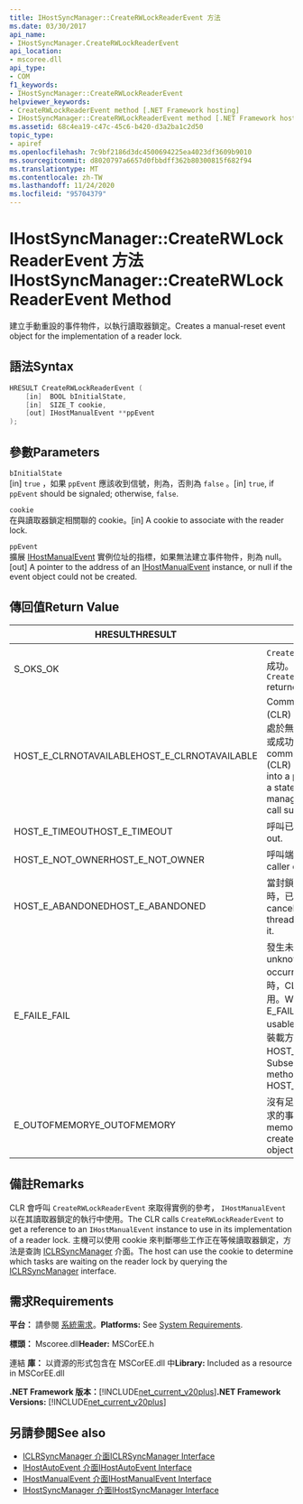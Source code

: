 ```yaml
---
title: IHostSyncManager::CreateRWLockReaderEvent 方法
ms.date: 03/30/2017
api_name:
- IHostSyncManager.CreateRWLockReaderEvent
api_location:
- mscoree.dll
api_type:
- COM
f1_keywords:
- IHostSyncManager::CreateRWLockReaderEvent
helpviewer_keywords:
- CreateRWLockReaderEvent method [.NET Framework hosting]
- IHostSyncManager::CreateRWLockReaderEvent method [.NET Framework hosting]
ms.assetid: 68c4ea19-c47c-45c6-b420-d3a2ba1c2d50
topic_type:
- apiref
ms.openlocfilehash: 7c9bf2186d3dc4500694225ea4023df3609b9010
ms.sourcegitcommit: d8020797a6657d0fbbdff362b80300815f682f94
ms.translationtype: MT
ms.contentlocale: zh-TW
ms.lasthandoff: 11/24/2020
ms.locfileid: "95704379"
---
```

# <a name="ihostsyncmanagercreaterwlockreaderevent-method"></a><span data-ttu-id="6c893-102">IHostSyncManager::CreateRWLockReaderEvent 方法</span><span class="sxs-lookup"><span data-stu-id="6c893-102">IHostSyncManager::CreateRWLockReaderEvent Method</span></span>

<span data-ttu-id="6c893-103">建立手動重設的事件物件，以執行讀取器鎖定。</span><span class="sxs-lookup"><span data-stu-id="6c893-103">Creates a manual-reset event object for the implementation of a reader lock.</span></span>  
  
## <a name="syntax"></a><span data-ttu-id="6c893-104">語法</span><span class="sxs-lookup"><span data-stu-id="6c893-104">Syntax</span></span>  
  
```cpp  
HRESULT CreateRWLockReaderEvent (  
    [in]  BOOL bInitialState,  
    [in]  SIZE_T cookie,  
    [out] IHostManualEvent **ppEvent  
);  
```  
  
## <a name="parameters"></a><span data-ttu-id="6c893-105">參數</span><span class="sxs-lookup"><span data-stu-id="6c893-105">Parameters</span></span>  

 `bInitialState`  
 <span data-ttu-id="6c893-106">[in] `true` ，如果 `ppEvent` 應該收到信號，則為，否則為 `false` 。</span><span class="sxs-lookup"><span data-stu-id="6c893-106">[in] `true`, if `ppEvent` should be signaled; otherwise, `false`.</span></span>  
  
 `cookie`  
 <span data-ttu-id="6c893-107">在與讀取器鎖定相關聯的 cookie。</span><span class="sxs-lookup"><span data-stu-id="6c893-107">[in] A cookie to associate with the reader lock.</span></span>  
  
 `ppEvent`  
 <span data-ttu-id="6c893-108">擴展 [IHostManualEvent](ihostmanualevent-interface.md) 實例位址的指標，如果無法建立事件物件，則為 null。</span><span class="sxs-lookup"><span data-stu-id="6c893-108">[out] A pointer to the address of an [IHostManualEvent](ihostmanualevent-interface.md) instance, or null if the event object could not be created.</span></span>  
  
## <a name="return-value"></a><span data-ttu-id="6c893-109">傳回值</span><span class="sxs-lookup"><span data-stu-id="6c893-109">Return Value</span></span>  
  
|<span data-ttu-id="6c893-110">HRESULT</span><span class="sxs-lookup"><span data-stu-id="6c893-110">HRESULT</span></span>|<span data-ttu-id="6c893-111">描述</span><span class="sxs-lookup"><span data-stu-id="6c893-111">Description</span></span>|  
|-------------|-----------------|  
|<span data-ttu-id="6c893-112">S_OK</span><span class="sxs-lookup"><span data-stu-id="6c893-112">S_OK</span></span>|<span data-ttu-id="6c893-113">`CreateRWLockReaderEvent` 傳回成功。</span><span class="sxs-lookup"><span data-stu-id="6c893-113">`CreateRWLockReaderEvent` returned successfully.</span></span>|  
|<span data-ttu-id="6c893-114">HOST_E_CLRNOTAVAILABLE</span><span class="sxs-lookup"><span data-stu-id="6c893-114">HOST_E_CLRNOTAVAILABLE</span></span>|<span data-ttu-id="6c893-115">Common language runtime (CLR) 尚未載入至進程，或 CLR 處於無法執行 managed 程式碼或成功處理呼叫的狀態。</span><span class="sxs-lookup"><span data-stu-id="6c893-115">The common language runtime (CLR) has not been loaded into a process, or the CLR is in a state in which it cannot run managed code or process the call successfully.</span></span>|  
|<span data-ttu-id="6c893-116">HOST_E_TIMEOUT</span><span class="sxs-lookup"><span data-stu-id="6c893-116">HOST_E_TIMEOUT</span></span>|<span data-ttu-id="6c893-117">呼叫已超時。</span><span class="sxs-lookup"><span data-stu-id="6c893-117">The call timed out.</span></span>|  
|<span data-ttu-id="6c893-118">HOST_E_NOT_OWNER</span><span class="sxs-lookup"><span data-stu-id="6c893-118">HOST_E_NOT_OWNER</span></span>|<span data-ttu-id="6c893-119">呼叫端沒有擁有鎖定。</span><span class="sxs-lookup"><span data-stu-id="6c893-119">The caller does not own the lock.</span></span>|  
|<span data-ttu-id="6c893-120">HOST_E_ABANDONED</span><span class="sxs-lookup"><span data-stu-id="6c893-120">HOST_E_ABANDONED</span></span>|<span data-ttu-id="6c893-121">當封鎖的執行緒或光纖正在等候時，已取消事件。</span><span class="sxs-lookup"><span data-stu-id="6c893-121">An event was canceled while a blocked thread or fiber was waiting on it.</span></span>|  
|<span data-ttu-id="6c893-122">E_FAIL</span><span class="sxs-lookup"><span data-stu-id="6c893-122">E_FAIL</span></span>|<span data-ttu-id="6c893-123">發生未知的嚴重失敗。</span><span class="sxs-lookup"><span data-stu-id="6c893-123">An unknown catastrophic failure occurred.</span></span> <span data-ttu-id="6c893-124">當方法傳回 E_FAIL 時，CLR 在進程內將無法再使用。</span><span class="sxs-lookup"><span data-stu-id="6c893-124">When a method returns E_FAIL, the CLR is no longer usable within the process.</span></span> <span data-ttu-id="6c893-125">對裝載方法的後續呼叫會傳回 HOST_E_CLRNOTAVAILABLE。</span><span class="sxs-lookup"><span data-stu-id="6c893-125">Subsequent calls to hosting methods return HOST_E_CLRNOTAVAILABLE.</span></span>|  
|<span data-ttu-id="6c893-126">E_OUTOFMEMORY</span><span class="sxs-lookup"><span data-stu-id="6c893-126">E_OUTOFMEMORY</span></span>|<span data-ttu-id="6c893-127">沒有足夠的記憶體可用來建立要求的事件物件。</span><span class="sxs-lookup"><span data-stu-id="6c893-127">Not enough memory was available to create the requested event object.</span></span>|  
  
## <a name="remarks"></a><span data-ttu-id="6c893-128">備註</span><span class="sxs-lookup"><span data-stu-id="6c893-128">Remarks</span></span>  

 <span data-ttu-id="6c893-129">CLR 會呼叫 `CreateRWLockReaderEvent` 來取得實例的參考， `IHostManualEvent` 以在其讀取器鎖定的執行中使用。</span><span class="sxs-lookup"><span data-stu-id="6c893-129">The CLR calls `CreateRWLockReaderEvent` to get a reference to an `IHostManualEvent` instance to use in its implementation of a reader lock.</span></span> <span data-ttu-id="6c893-130">主機可以使用 cookie 來判斷哪些工作正在等候讀取器鎖定，方法是查詢 [ICLRSyncManager](iclrsyncmanager-interface.md) 介面。</span><span class="sxs-lookup"><span data-stu-id="6c893-130">The host can use the cookie to determine which tasks are waiting on the reader lock by querying the [ICLRSyncManager](iclrsyncmanager-interface.md) interface.</span></span>  
  
## <a name="requirements"></a><span data-ttu-id="6c893-131">需求</span><span class="sxs-lookup"><span data-stu-id="6c893-131">Requirements</span></span>  

 <span data-ttu-id="6c893-132">**平台：** 請參閱 [系統需求](../../get-started/system-requirements.md)。</span><span class="sxs-lookup"><span data-stu-id="6c893-132">**Platforms:** See [System Requirements](../../get-started/system-requirements.md).</span></span>  
  
 <span data-ttu-id="6c893-133">**標頭：** Mscoree.dll</span><span class="sxs-lookup"><span data-stu-id="6c893-133">**Header:** MSCorEE.h</span></span>  
  
 <span data-ttu-id="6c893-134">連結 **庫：** 以資源的形式包含在 MSCorEE.dll 中</span><span class="sxs-lookup"><span data-stu-id="6c893-134">**Library:** Included as a resource in MSCorEE.dll</span></span>  
  
 <span data-ttu-id="6c893-135">**.NET Framework 版本：**[!INCLUDE[net_current_v20plus](../../../../includes/net-current-v20plus-md.md)]</span><span class="sxs-lookup"><span data-stu-id="6c893-135">**.NET Framework Versions:** [!INCLUDE[net_current_v20plus](../../../../includes/net-current-v20plus-md.md)]</span></span>  
  
## <a name="see-also"></a><span data-ttu-id="6c893-136">另請參閱</span><span class="sxs-lookup"><span data-stu-id="6c893-136">See also</span></span>

- [<span data-ttu-id="6c893-137">ICLRSyncManager 介面</span><span class="sxs-lookup"><span data-stu-id="6c893-137">ICLRSyncManager Interface</span></span>](iclrsyncmanager-interface.md)
- [<span data-ttu-id="6c893-138">IHostAutoEvent 介面</span><span class="sxs-lookup"><span data-stu-id="6c893-138">IHostAutoEvent Interface</span></span>](ihostautoevent-interface.md)
- [<span data-ttu-id="6c893-139">IHostManualEvent 介面</span><span class="sxs-lookup"><span data-stu-id="6c893-139">IHostManualEvent Interface</span></span>](ihostmanualevent-interface.md)
- [<span data-ttu-id="6c893-140">IHostSyncManager 介面</span><span class="sxs-lookup"><span data-stu-id="6c893-140">IHostSyncManager Interface</span></span>](ihostsyncmanager-interface.md)
